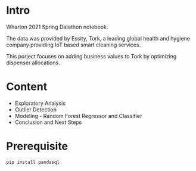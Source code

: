 # Intro
Wharton 2021 Spring Datathon notebook. 

The data was provided by Essity, Tork, a leading global health and hygiene company providing IoT based smart cleaning services. 

This porject focuses on adding business values to Tork by optimizing dispenser allocations. 

# Content
* Exploratory Analysis
* Outlier Detection
* Modeling - Random Forest Regressor and Classifier 
* Conclusion and Next Steps 

# Prerequisite 
```shell
pip install pandasql
```
